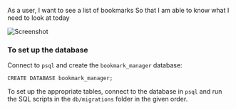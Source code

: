 As a user,
I want to see a list of bookmarks
So that I am able to know what I need to look at today


![Screenshot](diagram.png)

### To set up the database
Connect to `psql` and create the `bookmark_manager` database:
```
CREATE DATABASE bookmark_manager;
```
To set up the appropriate tables, connect to the database in `psql` and run the SQL scripts in the `db/migrations` folder in the given order.

